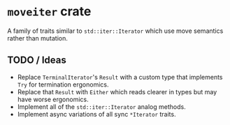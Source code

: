 # `moveiter` crate

A family of traits similar to `std::iter::Iterator` which use move semantics rather than mutation.

## TODO / Ideas

- Replace `TerminalIterator`'s `Result` with a custom type that implements `Try` for termination ergonomics.
- Replace that `Result` with `Either` which reads clearer in types but may have worse ergonomics.
- Implement all of the `std::iter::Iterator` analog methods.
- Implement async variations of all sync `*Iterator` traits.
